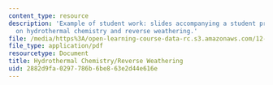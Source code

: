 ```yaml
---
content_type: resource
description: 'Example of student work: slides accompanying a student presentation
  on hydrothermal chemistry and reverse weathering.'
file: /media/https%3A/open-learning-course-data-rc.s3.amazonaws.com/12-759-marine-chemistry-seminar-spring-2006/2882d9fa0297786b6be863e2d44e616e_Anon_a.pdf
file_type: application/pdf
resourcetype: Document
title: Hydrothermal Chemistry/Reverse Weathering
uid: 2882d9fa-0297-786b-6be8-63e2d44e616e
---
```

